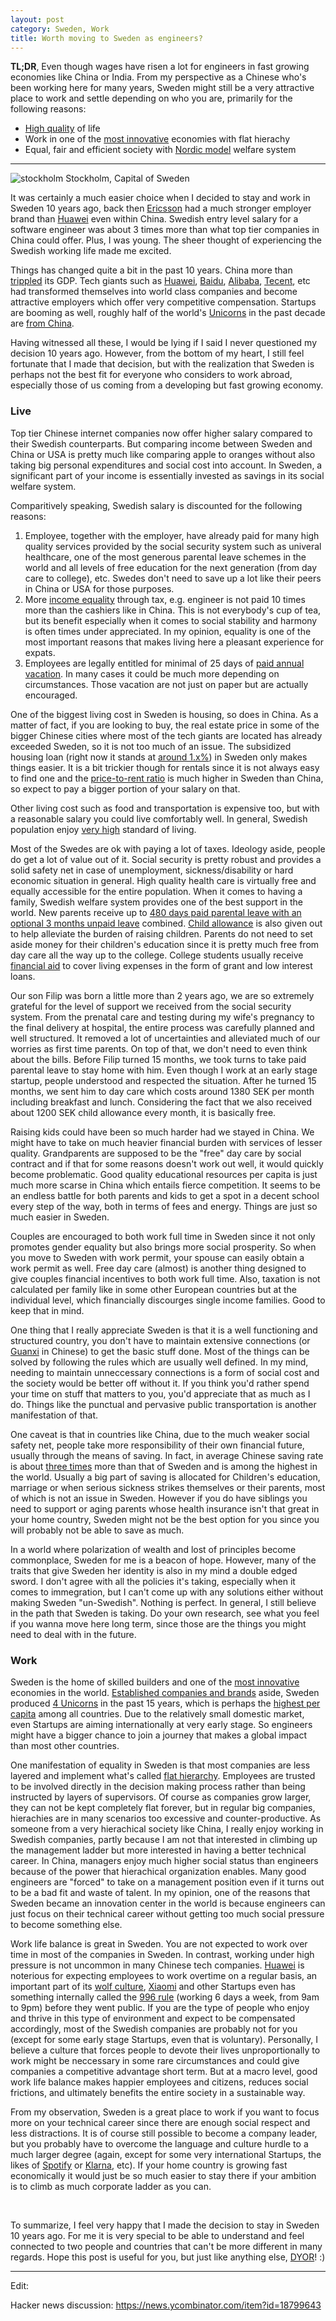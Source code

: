 ```yaml
---
layout: post
category: Sweden, Work
title: Worth moving to Sweden as engineers?
---
```


**TL;DR**, Even though wages have risen a lot for engineers in fast growing economies like China
or India. From my perspective as a Chinese who's been working here for many years, Sweden might still be
a very attractive place to work and settle depending on who you are, primarily for the following reasons:

* [High quality](https://www.usnews.com/news/best-countries/quality-of-life-rankings#) of life
* Work in one of the [most innovative](https://www.bloomberg.com/news/articles/2018-01-22/south-korea-tops-global-innovation-ranking-again-as-u-s-falls) economies with flat hierachy
* Equal, fair and efficient society with [Nordic model](https://en.wikipedia.org/wiki/Nordic_model) welfare system

----

<img src="{{ site.baseurl }}/images/stockholm.jpg" alt="stockholm"/>
<span class="image-label">Stockholm, Capital of Sweden</span>

It was certainly a much easier choice when I decided to stay and work in Sweden 10
years ago, back then [Ericsson](https://www.ericsson.com/en) had a much stronger employer brand than
[Huawei](https://www.huawei.com/en/) even within China. Swedish entry level salary for a software
engineer was about 3 times more than what top tier companies in China could offer. Plus, I was young.
The sheer thought of experiencing the Swedish working life made me excited.

Things has changed quite a bit in the past 10 years. China more than
[trippled](https://en.wikipedia.org/wiki/Historical_GDP_of_China)
its GDP. Tech giants such as [Huawei](https://www.huawei.com/en/), [Baidu](http://www.baidu.com),
[Alibaba](https://www.alibaba.com), [Tecent](https://www.tencent.com/en-us/), etc had transformed
themselves into world class companies and become attractive employers which offer very competitive
compensation. Startups are booming as well, roughly half of the
world's [Unicorns](https://en.wikipedia.org/wiki/Unicorn_(finance)) in the past decade are
[from China](https://en.wikipedia.org/wiki/List_of_unicorn_startup_companies).

Having witnessed all these, I would be lying if I said I never questioned my decision 10 years ago.
However, from the bottom of my heart, I still feel fortunate that I made that decision, but with
the realization that Sweden is perhaps not the best fit for everyone who considers to work abroad, 
especially those of us coming from a developing but fast growing economy.

### Live

Top tier Chinese internet companies now offer higher salary compared to their Swedish counterparts. But comparing 
income between Sweden and China or USA is pretty much like comparing apple to oranges without also taking
big personal expenditures and social cost into account. In Sweden, a significant part of your income
is essentially invested as savings in its social welfare system.

Comparitively speaking, Swedish salary is discounted for the following reasons:

1. Employee, together with the employer, have already paid for many high quality services provided by 
the social security system such as univeral healthcare, one of the most generous parental leave schemes in the world and all
levels of free education for the next generation (from day care to college), etc. Swedes don't need to save up a lot like their
peers in China or USA for those purposes.
2. More [income equality](https://www.cia.gov/library/publications/the-world-factbook/rankorder/2172rank.html)
through tax, e.g. engineer is not paid 10 times more than the cashiers like in China.
This is not everybody's cup of tea, but its benefit especially when it comes to social stability and harmony
is often times under appreciated. In my opinion, equality is one of the most important reasons that makes
living here a pleasant experience for expats.
3. Employees are legally entitled for minimal of 25 days of [paid annual vacation](https://www.unionen.se/in-english/annual-vacation). 
In many cases it could be much more depending on circumstances. Those vacation are not just on paper but are actually encouraged.

One of the biggest living cost in Sweden is housing, so does in China. As a matter of fact, if you are looking to
buy, the real estate price in some of the bigger Chinese cities where most of the tech giants are located has already exceeded Sweden, so it is
not too much of an issue. The subsidized housing loan (right now it stands at [around 1.x%](http://www.nasdaqomxnordic.com/bonds/sweden/mortgagerates))
in Sweden only makes things easier. It is a bit trickier though for rentals since it is not always easy
to find one and the [price-to-rent ratio](https://www.investopedia.com/terms/p/price-to-rent-ratio.asp)
is much higher in Sweden than China, so expect to pay a bigger portion of your salary on that.

Other living cost such as food and transportation is expensive too, but with a reasonable salary you could live
comfortably well. In general, Swedish population enjoy [very high](https://www.usnews.com/news/best-countries/quality-of-life-rankings#) standard of living.

Most of the Swedes are ok with paying a lot of taxes. Ideology aside, people do get a lot of value out of it. Social security
is pretty robust and provides a solid safety net in case of unemployment, sickness/disability or hard economic situation in
general. High quality health care is virtually free and equally accessible for the entire population. When it
comes to having a family, Swedish welfare system provides one of the best support in the world. New parents receive
up to [480 days paid parental leave with an optional 3 months unpaid leave](https://en.wikipedia.org/wiki/Social_security_in_Sweden#Parental_benefit) combined.
[Child allowance](https://en.wikipedia.org/wiki/Social_security_in_Sweden#Child_allowance)
is also given out to help alleviate the burden of raising children. Parents do not need to set aside money for
their children's education since it is pretty much free from day care all the way up to the college. College students
usually receive [financial aid](https://en.wikipedia.org/wiki/Student_financial_aid_(Sweden)) to cover living
expenses in the form of grant and low interest loans.

Our son Filip was born a little more than 2 years ago, we are so extremely grateful for the level of support
we received from the social security system. From the prenatal care and testing during my wife's pregnancy
to the final delivery at hospital, the entire process was carefully planned and well structured. It removed a lot
of uncertainties and alleviated much of our worries as first time parents. On top of that, we don't need to even
think about the bills. Before Filip turned 15 months, we took turns to take paid parental leave to stay home with him.
Even though I work at an early stage startup, people understood and respected the situation. After he turned
15 months, we sent him to day care which costs around 1380 SEK per month including breakfast and lunch. Considering
the fact that we also received about 1200 SEK child allowance every month, it is basically free. 

Raising kids could have been so much harder had we stayed in China. We might have to take on much heavier financial burden with services
of lesser quality. Grandparents are supposed to be the "free" day care by social contract and if that for some reasons doesn't
work out well, it would quickly become problematic. Good quality educational resources per capita is just much more scarse in China which
entails fierce competition. It seems to be an endless battle for both parents and kids to get a spot in a decent school every step
of the way, both in terms of fees and energy. Things are just so much easier in Sweden.

Couples are encouraged to both work full time in Sweden since it not only promotes gender equality but also brings more
social prosperity. So when you move to Sweden with work permit, your spouse can easily obtain a work permit as well.
Free day care (almost) is another thing designed to give couples financial incentives to both work full time.
Also, taxation is not calculated per family like in some other European countries but at the individual level,
which financially discourges single income families. Good to keep that in mind.

One thing that I really appreciate Sweden is that it is a well functioning and structured country, you don't
have to maintain extensive connections (or [Guanxi](https://en.wikipedia.org/wiki/Guanxi) in Chinese) to get the
basic stuff done. Most of the things can be solved by following the rules which are usually well defined. In
my mind, needing to maintain unneccessary connections is a form of social cost and the society would
be better off without it. If you think you'd rather spend your time on stuff that matters to you, you'd
appreciate that as much as I do. Things like the punctual and pervasive public transportation is another
manifestation of that.

One caveat is that in countries like China, due to the much weaker social safety net, people take more responsibility
of their own financial future, usually through the means of saving. In fact, in average Chinese saving rate is about
[three times](https://data.oecd.org/natincome/saving-rate.htm) more than that of Sweden and is among the highest in the world.
Usually a big part of saving is allocated for Children's education, marriage or when serious sickness strikes themselves
or their parents, most of which is not an issue in Sweden. However if you do have siblings you need to support or 
aging parents whose health insurance isn't that great in your home country, Sweden might not be the best option for you
since you will probably not be able to save as much.

In a world where polarization of wealth and lost of principles become commonplace, Sweden for me is a beacon of hope. However,
many of the traits that give Sweden her identity is also in my mind a double edged sword. I don't agree with all the policies it's taking, especially
when it comes to immegration, but I can't come up with any solutions either without making Sweden "un-Swedish". Nothing is perfect.
In general, I still believe in the path that Sweden is taking. Do your own research, see what you feel if you wanna move here long term,
since those are the things you might need to deal with in the future.


### Work

Sweden is the home of skilled builders and one of the
[most innovative](https://www.bloomberg.com/news/articles/2018-01-22/south-korea-tops-global-innovation-ranking-again-as-u-s-falls)
economies in the world. [Established companies and brands](http://brandirectory.com/league_tables/table/sweden-2016) aside, Sweden produced
[4 Unicorns](https://en.wikipedia.org/wiki/List_of_unicorn_startup_companies#Unicorns_list) in the past 15 years, which
is perhaps the [highest per capita](http://knowledge.wharton.upenn.edu/article/how-stockholm-became-a-unicorn-factory/) among all countries.
Due to the relatively small domestic market, even Startups are aiming internationally at very early stage. So engineers might have
a bigger chance to join a journey that makes a global impact than most other countries.

One manifestation of equality in Sweden is that most companies are less layered and implement what's called
[flat hierarchy](https://en.wikipedia.org/wiki/Flat_organization). Employees are trusted to be involved directly in the decision
making process rather than being instructed by layers of supervisors. Of course as companies grow larger, they can not be kept completely
flat forever, but in regular big companies, hierachies are in many scenarios too excessive and counter-productive. As someone from a very hierachical society
like China, I really enjoy working in Swedish companies, partly because I am not that interested in climbing up the management ladder
but more interested in having a better technical career. In China, managers enjoy much higher social status than engineers because of
the power that hierachical organization enables. Many good engineers are "forced" to take on a management position even if it turns
out to be a bad fit and waste of talent. In my opinion, one of the reasons that Sweden became an innovation center in the world
is because engineers can just focus on their technical career without getting too much social pressure to become something else.

Work life balance is great in Sweden. You are not expected to work over time in most of the companies in Sweden.
In contrast, working under high pressure is not uncommon in many Chinese tech companies. [Huawei](https://www.huawei.com/en/) is noterious
for expecting employees to work overtime on a regular basis, an important part of its [wolf culture](https://huaweico.wordpress.com/our-culture/),
[Xiaomi](https://www.mi.com/global/) and other Startups even has something internally called the [996 rule](https://www.quora.com/What-does-9-9-6-refer-to-in-Chinas-startup-scene)
(working 6 days a week, from 9am to 9pm) before they went public. If you are the type of people who enjoy and thrive in this type of environment and
expect to be compensated accordingly, most of the Swedish companies are probably not for you (except for some early stage Startups, even that is voluntary).
Personally, I believe a culture that forces people to devote their lives unproportionally to work might be neccessary in some rare circumstances and could
give companies a competitive advantage short term. But at a macro level, good work life balance makes happier employees and citizens, reduces social frictions,
and ultimately benefits the entire society in a sustainable way. 

From my observation, Sweden is a great place to work if you want to focus more on your technical career since there are enough social respect and less distractions. It is of
course still possible to become a company leader, but you probably have to overcome the language and culture hurdle to a much larger degree (again, except for some very 
international Startups, the likes of [Spotify](https://www.spotify.com/se/) or [Klarna](https://klarna.se), etc). If your home country is
growing fast economically it would just be so much easier to stay there if your ambition is to climb as much corporate ladder as you can.

<br/>

To summarize, I feel very happy that I made the decision to stay in Sweden 10 years ago. For me it is very special to be able to understand and feel connected to two
people and countries that can't be more different in many regards. Hope this post is useful for you, but just like anything else, [DYOR](https://www.urbandictionary.com/define.php?term=DYOR)! :)

----

Edit:

Hacker news discussion:
https://news.ycombinator.com/item?id=18799643